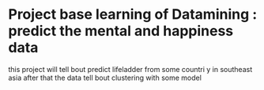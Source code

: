 # Project base learning of Datamining : predict the mental and happiness data
 this project will tell bout predict lifeladder from some countri y in southeast asia after that the data tell bout clustering with some model 
